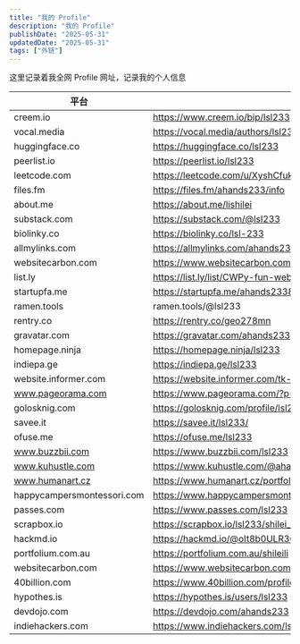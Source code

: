 ```yaml
---
title: "我的 Profile"
description: "我的 Profile"
publishDate: "2025-05-31"
updatedDate: "2025-05-31"
tags: ["外链"]
---
```


这里记录着我全网 Profile 网址，记录我的个人信息

| 平台                       | 地址                                                                  |
| -------------------------- | --------------------------------------------------------------------- |
| creem.io                   | https://www.creem.io/bip/lsl233                                       |
| vocal.media                | https://vocal.media/authors/lsl233                                    |
| huggingface.co             | https://huggingface.co/lsl233                                         |
| peerlist.io                | https://peerlist.io/lsl233                                            |
| leetcode.com               | https://leetcode.com/u/XyshCfukKB                                     |
| files.fm                   | https://files.fm/ahands233/info                                       |
| about.me                   | https://about.me/lishilei                                             |
| substack.com               | https://substack.com/@lsl233                                          |
| biolinky.co                | https://biolinky.co/lsl-233                                           |
| allmylinks.com             | https://allmylinks.com/ahands233                                      |
| websitecarbon.com          | https://www.websitecarbon.com/website/tk-emojis-com/                  |
| list.ly                    | https://list.ly/list/CWPy-fun-website                                 |
| startupfa.me               | https://startupfa.me/ahands233837                                     |
| ramen.tools                | ramen.tools/@lsl233                                                   |
| rentry.co                  | https://rentry.co/geo278mn                                            |
| gravatar.com               | https://gravatar.com/ahands233                                        |
| homepage.ninja             | https://homepage.ninja/lsl233                                         |
| indiepa.ge                 | https://indiepa.ge/lsl233                                             |
| website.informer.com       | https://website.informer.com/tk-emojis.com                            |
| www.pageorama.com          | https://www.pageorama.com/?p=tkemojis                                 |
| golosknig.com              | https://golosknig.com/profile/lsl233/                                 |
| savee.it                   | https://savee.it/lsl233/                                              |
| ofuse.me                   | https://ofuse.me/lsl233                                               |
| www.buzzbii.com            | https://www.buzzbii.com/lsl233                                        |
| www.kuhustle.com           | https://www.kuhustle.com/@ahands233                                   |
| www.humanart.cz            | https://www.humanart.cz/portfolio/lsl233/                             |
| happycampersmontessori.com | https://www.happycampersmontessori.com/profile/ahands23334893/profile |
| passes.com                 | https://www.passes.com/lsl233                                         |
| scrapbox.io                | https://scrapbox.io/lsl233/shilei_li                                  |
| hackmd.io                  | https://hackmd.io/@oIt8b0ULR3648lg6HT5eSg/HJsQmjqrle                  |
| portfolium.com.au          | https://portfolium.com.au/shileili                                    |
| websitecarbon.com          | https://www.websitecarbon.com/website/blurimg-net/                    |
| 40billion.com              | https://www.40billion.com/profile/379959755                           |
| hypothes.is                | https://hypothes.is/users/lsl233                                      |
| devdojo.com                | https://devdojo.com/ahands233                                         |
| indiehackers.com           | https://www.indiehackers.com/lsl233                                   |